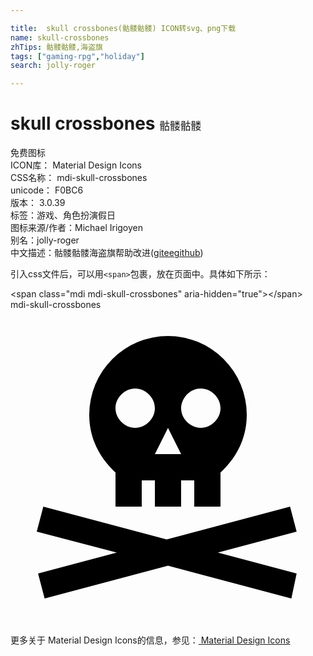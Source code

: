 ```yaml
---

title:  skull crossbones(骷髅骷髅) ICON转svg、png下载
name: skull-crossbones
zhTips: 骷髅骷髅,海盗旗
tags: ["gaming-rpg","holiday"]
search: jolly-roger

---
```


# skull crossbones  <small style="font-size: 60%;font-weight: 100">骷髅骷髅</small>


<div class="detail-page">
<p>
<span><span class="badge-success badge">免费图标</span> </span>
<br/>
<span>
ICON库：
<span class="badge-secondary badge">Material Design Icons</span> 
</span>
<br/>
<span>
CSS名称：
<span class="badge-secondary badge">mdi-skull-crossbones</span> 
</span>
<br/>
<span>
unicode：
<span class="badge-secondary badge">F0BC6</span> 
<copy-btn content='F0BC6' btn-title=""></copy-btn>
<copy-btn :content='String.fromCodePoint(parseInt("F0BC6", 16))' btn-title="复制U"></copy-btn>
</span>
<br/>
<span>
版本：
<span class="badge-secondary badge">3.0.39</span> 
</span><br/><span>标签：<span class="badge-light badge"><router-link to="/tags/gaming-rpg.html">游戏、角色扮演</router-link></span><span class="badge-light badge"><router-link to="/tags/holiday.html">假日</router-link></span></span>
<br/>
<span>图标来源/作者：<span class="badge-light badge">Michael Irigoyen</span></span> 
<br/>
<span>别名：<span class="badge-light badge">jolly-roger</span></span><br/><span class="zh-detail">中文描述：<span class="badge-primary badge">骷髅骷髅</span><span class="badge-primary badge">海盗旗</span><span class="help-link"><span>帮助改进</span>(<a href="https://gitee.com/liuwave/icon-helper/edit/master/json/material/skull-crossbones.json" target="_blank" rel="noopener noreferrer">gitee</a><a href="https://github.com/liuwave/icon-helper/edit/master/json/material/skull-crossbones.json" target="_blank" rel="noopener noreferrer">github</a></span>)</span><br/>
</p>
</div>
<div class="alert alert-dark">
  <i class="mdi mdi-skull-crossbones mdi-48px"></i>
  <i class="mdi mdi-skull-crossbones mdi-36px"></i>
  <i class="mdi mdi-skull-crossbones mdi-24px"></i>
  <i class="mdi mdi-skull-crossbones mdi-18px"></i>
</div>
<div>
  <p>引入css文件后，可以用<code>&lt;span&gt;</code>包裹，放在页面中。具体如下所示：    
  </p>
  <div class="alert alert-primary" style="font-size: 14px">
    &lt;span class="mdi mdi-skull-crossbones" aria-hidden="true"&gt;&lt;/span&gt;
    <copy-btn content='<span class="mdi mdi-skull-crossbones" aria-hidden="true"></span>'></copy-btn>
  </div>
  <div class="alert alert-secondary">
    <i class="mdi mdi-skull-crossbones"
    style="font-size: 24px"
    aria-hidden="true"></i> mdi-skull-crossbones
    <copy-btn content="mdi-skull-crossbones" btn-title="复制图标名称"></copy-btn>
  </div>
</div>
<div id="svg" class="svg-wrap">
<svg xmlns="http://www.w3.org/2000/svg" viewBox="0 0 24 24"><path d="M15.8,18.5L21.8,20.1L21.4,22L12,19.5L2.6,22L2.1,20.1L8.1,18.5L2,16.9L2.5,15L11.9,17.5L21.3,15L21.8,16.9L15.8,18.5M18,8C18,9.8 17.2,11.3 16,12.4V15H14V13.7L14,13H13V15H11V13H10V13.7L10,15H8V12.4C6.8,11.3 6,9.8 6,8A6,6 0 0,1 12,2A6,6 0 0,1 18,8M11,7.5C11,6.7 10.3,6 9.5,6C8.7,6 8,6.7 8,7.5C8,8.3 8.7,9 9.5,9C10.3,9 11,8.3 11,7.5M13,11L12,9L11,11H13M16,7.5C16,6.7 15.3,6 14.5,6C13.7,6 13,6.7 13,7.5C13,8.3 13.7,9 14.5,9C15.3,9 16,8.3 16,7.5Z" /></svg>
</div>
<detail full-name='mdi-skull-crossbones'></detail>
    
<div><p>更多关于 Material Design Icons的信息，参见：<a target="_blank" href="https://iconhelper.cn/material.html"> Material Design Icons</a>
</p></div>
